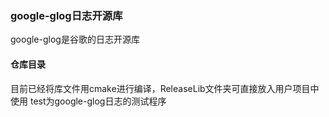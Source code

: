 ### google-glog日志开源库
google-glog是谷歌的日志开源库
#### 仓库目录
目前已经将库文件用cmake进行编译，ReleaseLib文件夹可直接放入用户项目中使用
test为google-glog日志的测试程序